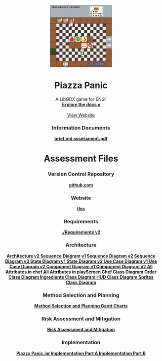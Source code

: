 <div align="center">
  <a href="https://github.com/team13eng1/piazza-panic/">
    <img src="./assets/Capture.PNG" alt="Logo" width="200" height="200">
  </a>

  <h1 align="center">Piazza Panic</h1>

  <p align="center">
    A LibGDX game for ENG1
    <br />
    <a href="https://github.com/team13eng1/piazza-panic"><strong>Explore the docs »</strong></a>
    <br />
    <br />
    <a href="https://team13eng1.github.io/">View Website</a>
  </p>
</div>



<h3 align="center">Information Documents</h3>
<p align="center">
  <a href="./files/info/brief.md"><strong> brief.md </strong></a>
  <a href="./files/info/eng1-team-assessment-1.pdf"><strong> assessment.pdf </strong></a>
</p>
<h1 align="center">Assessment Files</h1>

<h3 align="center">Version Control Repository</h3>
<p align="center">
  <a href="https://github.com/team13eng1/piazza-panic"><strong> github.com </strong></a>
<p>
<h3 align="center">Website</h3>
<p align="center">
  <a href="https://team13eng1.github.io/"><strong> this </strong></a>
</p>
<h3 align="center">Requirements</h3>
<p align="center">
  <a href="./files/assessment/Requirements v2.pdf"><strong>./Requirements v2 </strong></a>
</p>
<h3 align="center">Architecture</h3>
<p align="center">
  <a href="./files/assessment/Architecture v2.pdf"><strong> Architecture v2 </strong></a>
  <a href="./files/assessment/Sequence Diagram v1.pdf"><strong> Sequence Diagram v1 </strong></a>
  <a href="./files/assessment/Sequence Diagram v2.pdf"><strong> Sequence Diagram v2 </strong></a>
  <a href="./files/assessment/Sequence Diagram v3.pdf"><strong> Sequence Diagram v3 </strong></a>
  <a href="./files/assessment/State Diagram v1.pdf"><strong> State Diagram v1 </strong></a>
  <a href="./files/assessment/State Diagram v2.pdf"><strong> State Diagram v2 </strong></a>
  <a href="./files/assessment/Use Case Diagram v1.pdf"><strong> Use Case Diagram v1 </strong></a>
  <a href="./files/assessment/Use Case Diagram v2.pdf"><strong> Use Case Diagram v2 </strong></a>
  <a href="./files/assessment/Component Diagram v1.pdf"><strong> Component Diagram v1 </strong></a>
  <a href="./files/assessment/Component Diagram v2.pdf"><strong> Component Diagram v2 </strong></a>
  <a href="./files/assessment/All Attributes in chef.pdf"><strong> All Attributes in chef </strong></a>
  <a href="./files/assessment/All Attributes in playScreen.pdf"><strong> All Attributes in playScreen </strong></a>
  <a href="./files/assessment/Chef Class Diagram.pdf"><strong> Chef Class Diagram </strong></a>
  <a href="./files/assessment/Order Class Diagram.pdf"><strong> Order Class Diagram </strong></a>
  <a href="./files/assessment/Ingredients Class Diagram.pdf"><strong> Ingredients Class Diagram </strong></a>
  <a href="./files/assessment/HUD Class Diagram.pdf"><strong> HUD Class Diagram </strong></a>
  <a href="./files/assessment/Sprites Class Diagram.pdf"><strong> Sprites Class Diagram </strong></a>
</p>
<h3 align="center">Method Selection and Planning</h3>
<p align="center">
  <a href="./files/assessment/Method Selection and Planning.pdf"><strong> Method Selection and Planning </strong></a>
  <a href="GANTT"><strong> Gantt Charts </strong></a>
</p>
<h3 align="center">Risk Assessment and Mitigation</h3>
<p align="center">
  <a href="./files/assessment/Risk Assessment and Mitigation.pdf"><strong> Risk Assessment and Mitigation </strong></a>
</p>
<h3 align="center">Implementation</h3>
<p align="center">
<a href="./files/assessment/piazza-panic.jar"><strong> Piazza Panic.jar </strong></a>
  <a href="./files/assessment/Implementation Part A.zip"><strong> Implementation Part A </strong></a>
  <a href=".files/assessment/Implementation Part B.pdf"><strong> Implementation Part B </strong></a>
</p>
